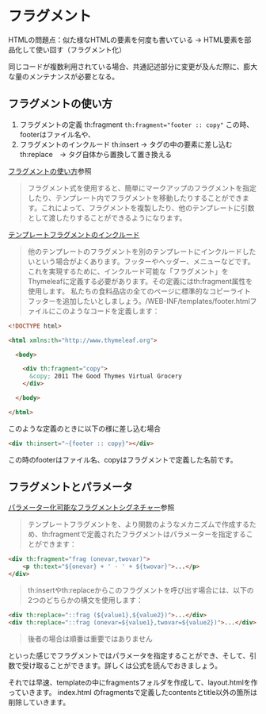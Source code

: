 # フラグメント

HTMLの問題点：似た様なHTMLの要素を何度も書いている -> HTML要素を部品化して使い回す（フラグメント化）

同じコードが複数利用されている場合、共通記述部分に変更が及んだ際に、膨大な量のメンテナンスが必要となる。

## フラグメントの使い方
1. フラグメントの定義
    th:fragment
    ``` th:fragment="footer :: copy" ```
    この時、footerはファイル名や、
2. フラグメントのインクルード
    th:insert ->  タグの中の要素に差し込む
    th:replace　-> タグ自体から置換して置き換える

[フラグメントの使い方](https://www.thymeleaf.org/doc/tutorials/3.0/usingthymeleaf_ja.html#%E3%83%95%E3%83%A9%E3%82%B0%E3%83%A1%E3%83%B3%E3%83%88)参照

> フラグメント式を使用すると、簡単にマークアップのフラグメントを指定したり、テンプレート内でフラグメントを移動したりすることができます。これによって、フラグメントを複製したり、他のテンプレートに引数として渡したりすることができるようになります。

[テンプレートフラグメントのインクルード](https://www.thymeleaf.org/doc/tutorials/3.0/usingthymeleaf_ja.html#%E3%83%95%E3%83%A9%E3%82%B0%E3%83%A1%E3%83%B3%E3%83%88%E3%81%AE%E5%AE%9A%E7%BE%A9%E3%81%A8%E5%8F%82%E7%85%A7)

> 他のテンプレートのフラグメントを別のテンプレートにインクルードしたいという場合がよくあります。フッターやヘッダー、メニューなどです。
これを実現するために、インクルード可能な「フラグメント」をThymeleafに定義する必要があります。その定義にはth:fragment属性を使用します。
私たちの食料品店の全てのページに標準的なコピーライトフッターを追加したいとしましょう。/WEB-INF/templates/footer.htmlファイルにこのようなコードを定義します：

```html
<!DOCTYPE html>

<html xmlns:th="http://www.thymeleaf.org">

  <body>

    <div th:fragment="copy">
      &copy; 2011 The Good Thymes Virtual Grocery
    </div>

  </body>

</html>
```
このような定義のときに以下の様に差し込む場合

```html
<div th:insert="~{footer :: copy}"></div>
```
この時のfooterはファイル名、copyはフラグメントで定義した名前です。

## フラグメントとパラメータ
[パラメーター化可能なフラグメントシグネチャー](https://www.thymeleaf.org/doc/tutorials/3.0/usingthymeleaf_ja.html#%E3%83%95%E3%83%A9%E3%82%B0%E3%83%A1%E3%83%B3%E3%83%88%E3%81%AE%E5%AE%9A%E7%BE%A9%E3%81%A8%E5%8F%82%E7%85%A7)参照

> テンプレートフラグメントを、より関数のようなメカニズムで作成するため、th:fragmentで定義されたフラグメントはパラメーターを指定することができます：

```html
<div th:fragment="frag (onevar,twovar)">
    <p th:text="${onevar} + ' - ' + ${twovar}">...</p>
</div>
```

> th:insertやth:replaceからこのフラグメントを呼び出す場合には、以下の2つのどちらかの構文を使用します：

```html
<div th:replace="::frag (${value1},${value2})">...</div>
<div th:replace="::frag (onevar=${value1},twovar=${value2})">...</div>
```
> 後者の場合は順番は重要ではありません

といった感じでフラグメントではパラメータを指定することができ、そして、引数で受け取ることができます。詳しくは公式を読んでおきましょう。

それでは早速、templateの中にfragmentsフォルダを作成して、layout.htmlを作っていきます。
index.html のfragmentsで定義したcontentsとtitle以外の箇所は削除していきます。
